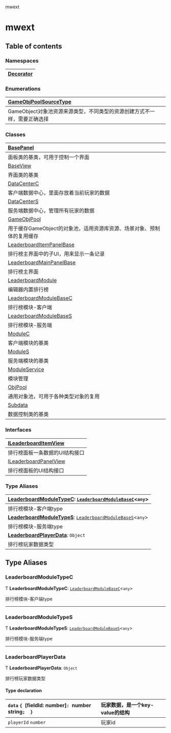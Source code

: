 mwext

# mwext <Badge type="tip" text="Namespace" /> <Score text="mwext" />

## Table of contents

### Namespaces <Score text="Namespaces" /> 
| [Decorator](mwext.Decorator.md)  |
| :----- |

### Enumerations <Score text="Enumerations" /> 
| [GameObjPoolSourceType](../enums/mwext.GameObjPoolSourceType.md)  |
| :-----|
| GameObject对象池资源来源类型，不同类型的资源创建方式不一样，需要正确选择|

### Classes <Score text="Classes" /> 
| [BasePanel](../classes/mwext.BasePanel.md)  |
| :-----|
| 面板类的基类，可用于控制一个界面|
| [BaseView](../classes/mwext.BaseView.md)  |
| 界面类的基类|
| [DataCenterC](../classes/mwext.DataCenterC.md)  |
| 客户端数据中心，里面存放着当前玩家的数据|
| [DataCenterS](../classes/mwext.DataCenterS.md)  |
| 服务端数据中心，管理所有玩家的数据|
| [GameObjPool](../classes/mwext.GameObjPool.md)  |
| 用于缓存GameObject的对象池，适用资源库资源、场景对象、预制体的复用缓存|
| [LeaderboardItemPanelBase](../classes/mwext.LeaderboardItemPanelBase.md)  |
| 排行榜主界面中的子UI，用来显示一条记录|
| [LeaderboardMainPanelBase](../classes/mwext.LeaderboardMainPanelBase.md)  |
| 排行榜主界面|
| [LeaderboardModule](../classes/mwext.LeaderboardModule.md)  |
| 编辑器内置排行榜|
| [LeaderboardModuleBaseC](../classes/mwext.LeaderboardModuleBaseC.md)  |
| 排行榜模块-客户端|
| [LeaderboardModuleBaseS](../classes/mwext.LeaderboardModuleBaseS.md)  |
| 排行榜模块-服务端|
| [ModuleC](../classes/mwext.ModuleC.md)  |
| 客户端模块的基类|
| [ModuleS](../classes/mwext.ModuleS.md)  |
| 服务端模块的基类|
| [ModuleService](../classes/mwext.ModuleService.md)  |
| 模块管理|
| [ObjPool](../classes/mwext.ObjPool.md)  |
| 通用对象池，可用于各种类型对象的复用|
| [Subdata](../classes/mwext.Subdata.md)  |
| 数据控制类的基类|

### Interfaces <Score text="Interfaces" /> 
| [ILeaderboardItemView](../interfaces/mwext.ILeaderboardItemView.md)  |
| :-----|
| 排行榜面板一条数据的UI结构接口|
| [ILeaderboardPanelView](../interfaces/mwext.ILeaderboardPanelView.md)  |
| 排行榜面板的UI结构接口|

### Type Aliases <Score text="Type" /> 
| **[LeaderboardModuleTypeC](Extension.mwext.md#leaderboardmoduletypec)**: [`LeaderboardModuleBaseC`](../classes/mwext.LeaderboardModuleBaseC.md)<`any`\>  |
| :-----|
| 排行榜模块-客户端type|
| **[LeaderboardModuleTypeS](Extension.mwext.md#leaderboardmoduletypes)**: [`LeaderboardModuleBaseS`](../classes/mwext.LeaderboardModuleBaseS.md)<`any`\>  |
| 排行榜模块-服务端type|
| **[LeaderboardPlayerData](Extension.mwext.md#leaderboardplayerdata)**: `Object`  |
| 排行榜玩家数据类型|

## Type Aliases

### LeaderboardModuleTypeC <Score text="LeaderboardModuleTypeC" /> 

Ƭ **LeaderboardModuleTypeC**: [`LeaderboardModuleBaseC`](../classes/mwext.LeaderboardModuleBaseC.md)<`any`\>

排行榜模块-客户端type

___

### LeaderboardModuleTypeS <Score text="LeaderboardModuleTypeS" /> 

Ƭ **LeaderboardModuleTypeS**: [`LeaderboardModuleBaseS`](../classes/mwext.LeaderboardModuleBaseS.md)<`any`\>

排行榜模块-服务端type

___

### LeaderboardPlayerData <Score text="LeaderboardPlayerData" /> 

Ƭ **LeaderboardPlayerData**: `Object`

排行榜玩家数据类型

#### Type declaration

| `data` `{ `[fieldId: number]`: `number`  `string`;  }` | 玩家数据，是一个key-value的结构 |
| :------ | :------ |
| `playerId` `number` | 玩家id |
